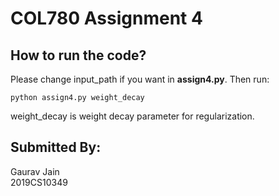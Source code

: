 # COL780 Assignment 4
## How to run the code?
Please change input_path if you want in __assign4.py__. Then run:
```
python assign4.py weight_decay
```
weight_decay is weight decay parameter for regularization.
## Submitted By:
Gaurav Jain \
2019CS10349